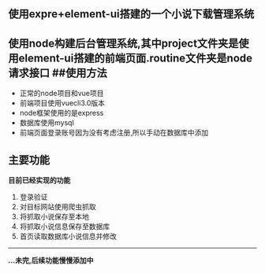 使用expre+element-ui搭建的一个小说下载管理系统
----

使用node构建后台管理系统,其中project文件夹是使用element-ui搭建的前端页面.routine文件夹是node请求接口
##使用方法
----
+ 正常的node项目和vue项目
+ 前端项目使用vuecli3.0版本
+ node框架使用的是express
+ 数据库使用mysql
+ 前端页面登录账号因为没有考虑注册,所以手动在数据库中添加

主要功能
----
**目前已经实现的功能**
1. 登录验证
2. 对目标网站使用爬虫抓取
3. 将抓取小说保存至本地
4. 将抓取小说信息保存至数据库
5. 首页读取数据库小说信息并修改
----
**...未完,后续功能慢慢添加中**
